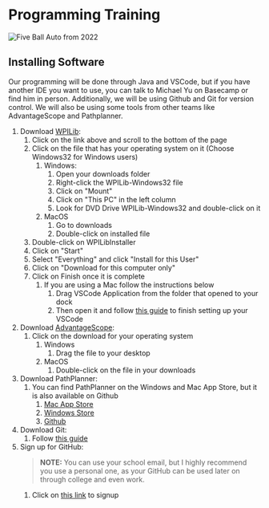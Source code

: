 # Programming Training
![Five Ball Auto from 2022](Auto.gif)
## Installing Software
Our programming will be done through Java and VSCode, but if you have another IDE you want to use, you can talk to Michael Yu on Basecamp or find him in person. Additionally, we will be using Github and Git for version control. We will also be using some tools from other teams like AdvantageScope and Pathplanner. 
1. Download [WPILib](https://github.com/wpilibsuite/allwpilib/releases/latest/):
   1. Click on the link above and scroll to the bottom of the page
   2. Click on the file that has your operating system on it (Choose Windows32 for Windows users)
      1. Windows:
         1. Open your downloads folder
         2. Right-click the WPILib-Windows32 file
         3. Click on "Mount"
         4. Click on "This PC" in the left column
         5. Look for DVD Drive WPILib-Windows32 and double-click on it
      2. MacOS
         1. Go to downloads
         2. Double-click on installed file
   3. Double-click on WPILibInstaller
   4. Click on "Start"
   5. Select "Everything" and click "Install for this User"
   6. Click on "Download for this computer only"
   7. Click on Finish once it is complete
      1. If you are using a Mac follow the instructions below
         1. Drag VSCode Application from the folder that opened to your dock
         2. Then open it and follow [this guide](https://docs.wpilib.org/en/stable/docs/yearly-overview/known-issues.html#visual-studio-code-extensions-fail-to-install-on-macos) to finish setting up your VSCode
2. Download [AdvantageScope](https://github.com/Mechanical-Advantage/AdvantageScope/releases/latest):
   1. Click on the download for your operating system
      1. Windows
         1. Drag the file to your desktop
      2. MacOS
         1. Double-click on the file in your downloads
3. Download PathPlanner:
   1. You can find PathPlanner on the Windows and Mac App Store, but it is also available on Github
      1. [Mac App Store](https://apps.apple.com/us/app/frc-pathplanner/id1593046876)
      2. [Windows Store](https://www.microsoft.com/en-us/p/frc-pathplanner/9nqbkb5dw909?cid=storebadge&ocid=badge&rtc=1&activetab=pivot:overviewtab)
      3. [Github](https://github.com/mjansen4857/pathplanner/releases/latest)
4. Download Git:
   1. Follow [this guide](https://github.com/git-guides/install-git)
5. Sign up for GitHub:
   > **NOTE:** You can use your school email, but I highly recommend you use a personal one, as your GitHub can be used later on through college and even work. 
   1. Click on [this link](https://github.com/signup) to signup